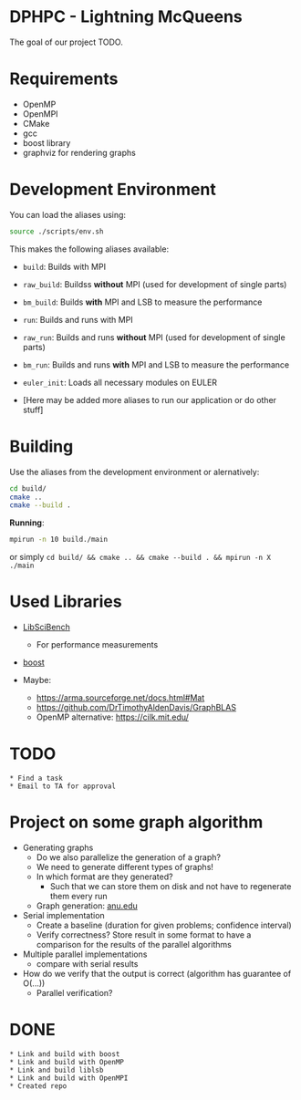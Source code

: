 
# DPHPC - Lightning McQueens

The goal of our project TODO.

# Requirements
* OpenMP
* OpenMPI
* CMake
* gcc
* boost library
* graphviz for rendering graphs

# Development Environment
You can load the aliases using:

```bash
source ./scripts/env.sh
```

This makes the following aliases available:
* `build`: Builds with MPI
* `raw_build`: Buildss **without** MPI (used for development of single parts)
* `bm_build`: Builds **with** MPI and LSB to measure the performance
* `run`: Builds and runs with MPI
* `raw_run`: Builds and runs **without** MPI (used for development of single parts)
* `bm_run`: Builds and runs **with** MPI and LSB to measure the performance
* `euler_init`: Loads all necessary modules on EULER

* [Here may be added more aliases to run our application or do other stuff] 


# Building

Use the aliases from the development environment or alernatively:

```bash
cd build/
cmake ..
cmake --build .
```

**Running**:
```bash
mpirun -n 10 build./main
```

or simply `cd build/ && cmake .. && cmake --build . && mpirun -n X ./main`

# Used Libraries
* [LibSciBench](https://spcl.inf.ethz.ch/Research/Performance/LibLSB/)
    * For performance measurements
* [boost](https://www.boost.org/)

* Maybe: 
    * https://arma.sourceforge.net/docs.html#Mat
    * https://github.com/DrTimothyAldenDavis/GraphBLAS
    * OpenMP alternative: https://cilk.mit.edu/

# TODO
    * Find a task
    * Email to TA for approval

# Project on some graph algorithm
* Generating graphs
    * Do we also parallelize the generation of a graph?
    * We need to generate different types of graphs!
    * In which format are they generated?
        * Such that we can store them on disk and not have to regenerate them every run
    * Graph generation: [anu.edu](http://users.cecs.anu.edu.au/~bdm/plantri/)
* Serial implementation
    * Create a baseline (duration for given problems; confidence interval)
    * Verify correctness? Store result in some format to have a comparison for the results of the parallel algorithms
* Multiple parallel implementations
    * compare with serial results
* How do we verify that the output is correct (algorithm has guarantee of O(...))
    * Parallel verification?


# DONE
    * Link and build with boost
    * Link and build with OpenMP
    * Link and build liblsb
    * Link and build with OpenMPI
    * Created repo
